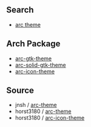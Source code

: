 

## Search

* [arc theme](https://archlinux.org/packages/?sort=&q=arc+theme&maintainer=&flagged=)


## Arch Package

* [arc-gtk-theme](https://archlinux.org/packages/community/any/arc-gtk-theme/)
* [arc-solid-gtk-theme](https://archlinux.org/packages/community/any/arc-solid-gtk-theme/)
* [arc-icon-theme](https://archlinux.org/packages/community/any/arc-icon-theme/)


## Source

* jnsh / [arc-theme](https://github.com/jnsh/arc-theme)
* horst3180 / [arc-theme](https://github.com/horst3180/arc-theme)
* horst3180 / [arc-icon-theme](https://github.com/horst3180/arc-icon-theme)

